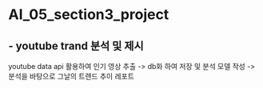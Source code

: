 # AI_05_section3_project

##  - youtube trand 분석 및 제시 

youtube data api 활용하여 인기 영상 추출 -> db화 하여 저장 및 분석 모델 작성 -> 분석을 바탕으로 그날의 트렌드 추이 레포트
